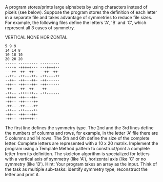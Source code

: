 A program stores/prints large alphabets by using characters instead of pixels (see below).
 Suppose the program stores the definition of each letter in a separate file and takes advantage of symmetries to reduce file sizes. 
For example, the following files define the letters 'A', 'B' and 'C',
 which represent all 3 cases of symmetry.

VERTICAL NONE HORIZONTAL
```
5 9 9
14 14 8
10 10 10
20 20 20
----- --------- ---------
----+ -+++++--- ---++++--
---++ -++--++-- --++--++-
--++- -++---++- -++----++
--++- -++---++- -++------
-++-- -++---++- -++------
-++-- -++--++-- -++------
-++-- -++++++-- -++------
-++++ -++---++-
-++-- -++----++
-++-- -++----++
-++-- -++----++
-++-- -++---++-
-++-- -++++++--
```
The first line defines the symmetry type. The 2nd and the 3rd lines define the numbers of columns and rows, for example,
 in the letter 'A' file there are 5 columns and 14 rows. The 5th and 6th define the size of the complete letter.
 Complete letters are represented with a 10 x 20 matrix. Implement the program using a Template Method pattern to construct/print
 a complete letter from its definition. The skeleton algorithm is specialized for letters with a vertical axis of symmetry (like 'A'), 
horizontal axis (like 'C' or no symmetry (like 'B').
Hint: Your program takes an array as the input. Think of the task as multiple sub-tasks: identify symmetry type, reconstruct the letter and print it.